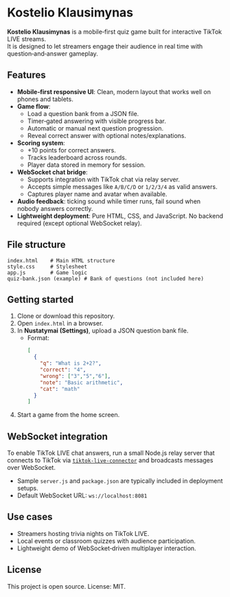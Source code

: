 # Kostelio Klausimynas

**Kostelio Klausimynas** is a mobile‑first quiz game built for interactive TikTok LIVE streams.  
It is designed to let streamers engage their audience in real time with question‑and‑answer gameplay.

## Features

- **Mobile‑first responsive UI**: Clean, modern layout that works well on phones and tablets.  
- **Game flow**:  
  - Load a question bank from a JSON file.  
  - Timer‑gated answering with visible progress bar.  
  - Automatic or manual next question progression.  
  - Reveal correct answer with optional notes/explanations.  
- **Scoring system**:  
  - +10 points for correct answers.  
  - Tracks leaderboard across rounds.  
  - Player data stored in memory for session.  
- **WebSocket chat bridge**:  
  - Supports integration with TikTok chat via relay server.  
  - Accepts simple messages like `A/B/C/D` or `1/2/3/4` as valid answers.  
  - Captures player name and avatar when available.  
- **Audio feedback**: ticking sound while timer runs, fail sound when nobody answers correctly.  
- **Lightweight deployment**: Pure HTML, CSS, and JavaScript. No backend required (except optional WebSocket relay).

## File structure

```
index.html    # Main HTML structure
style.css     # Stylesheet
app.js        # Game logic
quiz-bank.json (example) # Bank of questions (not included here)
```

## Getting started

1. Clone or download this repository.  
2. Open `index.html` in a browser.  
3. In **Nustatymai (Settings)**, upload a JSON question bank file.  
   - Format:  
     ```json
     [
       {
         "q": "What is 2+2?",
         "correct": "4",
         "wrong": ["3","5","6"],
         "note": "Basic arithmetic",
         "cat": "math"
       }
     ]
     ```
4. Start a game from the home screen.

## WebSocket integration

To enable TikTok LIVE chat answers, run a small Node.js relay server that connects to TikTok via [`tiktok-live-connector`](https://www.npmjs.com/package/tiktok-live-connector) and broadcasts messages over WebSocket.

- Sample `server.js` and `package.json` are typically included in deployment setups.  
- Default WebSocket URL: `ws://localhost:8081`

## Use cases

- Streamers hosting trivia nights on TikTok LIVE.  
- Local events or classroom quizzes with audience participation.  
- Lightweight demo of WebSocket‑driven multiplayer interaction.

## License

This project is open source. License: MIT.
